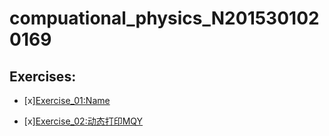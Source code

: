 # compuational_physics_N2015301020169
## Exercises:
- [x][Exercise_01:Name](https://github.com/napochi/compuational_physics_N2015301020169/blob/master/name.py)

- [x][Exercise_02:动态打印MQY]()
